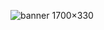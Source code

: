 ![banner 1700×330](https://github.com/nocstra/nocstra/assets/167856269/397d7384-9c26-4178-ba3f-92c6e2b8477c)
